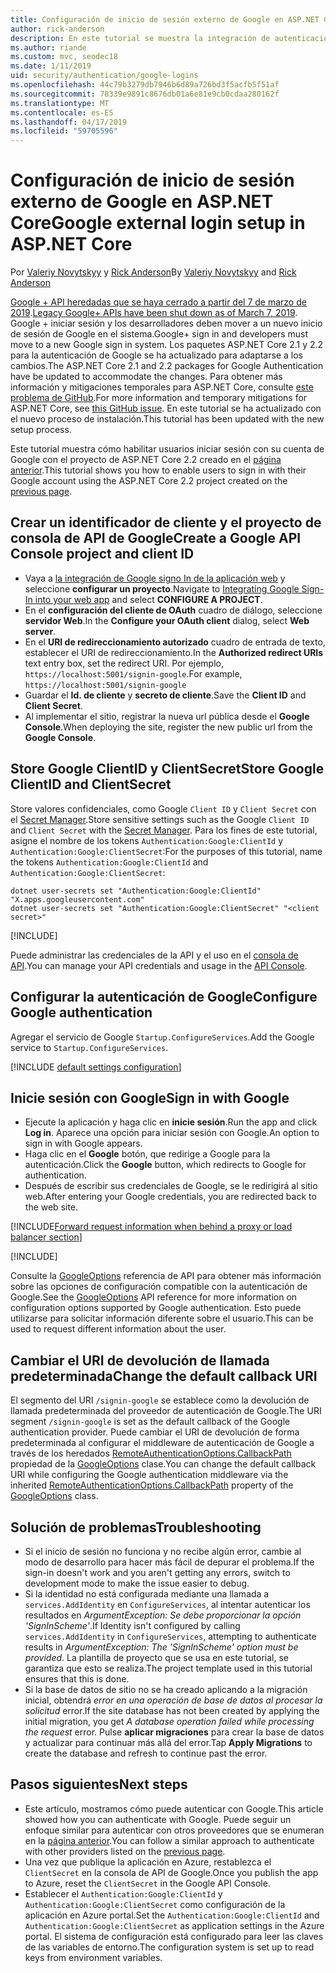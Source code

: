 ```yaml
---
title: Configuración de inicio de sesión externo de Google en ASP.NET Core
author: rick-anderson
description: En este tutorial se muestra la integración de autenticación de usuario de la cuenta de Google en una aplicación de ASP.NET Core existente.
ms.author: riande
ms.custom: mvc, seodec18
ms.date: 1/11/2019
uid: security/authentication/google-logins
ms.openlocfilehash: 44c79b3279db7946b6d89a726bd3f5acfb5f51af
ms.sourcegitcommit: 78339e9891c8676db01a6e81e9cb0cdaa280162f
ms.translationtype: MT
ms.contentlocale: es-ES
ms.lasthandoff: 04/17/2019
ms.locfileid: "59705596"
---
```

# <a name="google-external-login-setup-in-aspnet-core"></a><span data-ttu-id="34959-103">Configuración de inicio de sesión externo de Google en ASP.NET Core</span><span class="sxs-lookup"><span data-stu-id="34959-103">Google external login setup in ASP.NET Core</span></span>

<span data-ttu-id="34959-104">Por [Valeriy Novytskyy](https://github.com/01binary) y [Rick Anderson](https://twitter.com/RickAndMSFT)</span><span class="sxs-lookup"><span data-stu-id="34959-104">By [Valeriy Novytskyy](https://github.com/01binary) and [Rick Anderson](https://twitter.com/RickAndMSFT)</span></span>

<span data-ttu-id="34959-105">[Google + API heredadas que se haya cerrado a partir del 7 de marzo de 2019](https://developers.google.com/+/api-shutdown).</span><span class="sxs-lookup"><span data-stu-id="34959-105">[Legacy Google+ APIs have been shut down as of March 7, 2019](https://developers.google.com/+/api-shutdown).</span></span> <span data-ttu-id="34959-106">Google + iniciar sesión y los desarrolladores deben mover a un nuevo inicio de sesión de Google en el sistema.</span><span class="sxs-lookup"><span data-stu-id="34959-106">Google+ sign in and developers must move to a new Google sign in system.</span></span> <span data-ttu-id="34959-107">Los paquetes ASP.NET Core 2.1 y 2.2 para la autenticación de Google se ha actualizado para adaptarse a los cambios.</span><span class="sxs-lookup"><span data-stu-id="34959-107">The ASP.NET Core 2.1 and 2.2 packages for Google Authentication have be updated to accommodate the changes.</span></span> <span data-ttu-id="34959-108">Para obtener más información y mitigaciones temporales para ASP.NET Core, consulte [este problema de GitHub](https://github.com/aspnet/AspNetCore/issues/6486).</span><span class="sxs-lookup"><span data-stu-id="34959-108">For more information and temporary mitigations for ASP.NET Core, see [this GitHub issue](https://github.com/aspnet/AspNetCore/issues/6486).</span></span> <span data-ttu-id="34959-109">En este tutorial se ha actualizado con el nuevo proceso de instalación.</span><span class="sxs-lookup"><span data-stu-id="34959-109">This tutorial has been updated with the new setup process.</span></span>

<span data-ttu-id="34959-110">Este tutorial muestra cómo habilitar usuarios iniciar sesión con su cuenta de Google con el proyecto de ASP.NET Core 2.2 creado en el [página anterior](xref:security/authentication/social/index).</span><span class="sxs-lookup"><span data-stu-id="34959-110">This tutorial shows you how to enable users to sign in with their Google account using the ASP.NET Core 2.2 project created on the [previous page](xref:security/authentication/social/index).</span></span>

## <a name="create-a-google-api-console-project-and-client-id"></a><span data-ttu-id="34959-111">Crear un identificador de cliente y el proyecto de consola de API de Google</span><span class="sxs-lookup"><span data-stu-id="34959-111">Create a Google API Console project and client ID</span></span>

* <span data-ttu-id="34959-112">Vaya a [la integración de Google signo In de la aplicación web](https://developers.google.com/identity/sign-in/web/devconsole-project) y seleccione **configurar un proyecto**.</span><span class="sxs-lookup"><span data-stu-id="34959-112">Navigate to [Integrating Google Sign-In into your web app](https://developers.google.com/identity/sign-in/web/devconsole-project) and select **CONFIGURE A PROJECT**.</span></span>
* <span data-ttu-id="34959-113">En el **configuración del cliente de OAuth** cuadro de diálogo, seleccione **servidor Web**.</span><span class="sxs-lookup"><span data-stu-id="34959-113">In the **Configure your OAuth client** dialog, select **Web server**.</span></span>
* <span data-ttu-id="34959-114">En el **URI de redireccionamiento autorizado** cuadro de entrada de texto, establecer el URI de redireccionamiento.</span><span class="sxs-lookup"><span data-stu-id="34959-114">In the **Authorized redirect URIs** text entry box, set the redirect URI.</span></span> <span data-ttu-id="34959-115">Por ejemplo, `https://localhost:5001/signin-google`.</span><span class="sxs-lookup"><span data-stu-id="34959-115">For example, `https://localhost:5001/signin-google`</span></span>
* <span data-ttu-id="34959-116">Guardar el **Id. de cliente** y **secreto de cliente**.</span><span class="sxs-lookup"><span data-stu-id="34959-116">Save the **Client ID** and **Client Secret**.</span></span>
* <span data-ttu-id="34959-117">Al implementar el sitio, registrar la nueva url pública desde el **Google Console**.</span><span class="sxs-lookup"><span data-stu-id="34959-117">When deploying the site, register the new public url from the **Google Console**.</span></span>

## <a name="store-google-clientid-and-clientsecret"></a><span data-ttu-id="34959-118">Store Google ClientID y ClientSecret</span><span class="sxs-lookup"><span data-stu-id="34959-118">Store Google ClientID and ClientSecret</span></span>

<span data-ttu-id="34959-119">Store valores confidenciales, como Google `Client ID` y `Client Secret` con el [Secret Manager](xref:security/app-secrets).</span><span class="sxs-lookup"><span data-stu-id="34959-119">Store sensitive settings such as the Google `Client ID` and `Client Secret` with the [Secret Manager](xref:security/app-secrets).</span></span> <span data-ttu-id="34959-120">Para los fines de este tutorial, asigne el nombre de los tokens `Authentication:Google:ClientId` y `Authentication:Google:ClientSecret`:</span><span class="sxs-lookup"><span data-stu-id="34959-120">For the purposes of this tutorial, name the tokens `Authentication:Google:ClientId` and `Authentication:Google:ClientSecret`:</span></span>

```console
dotnet user-secrets set "Authentication:Google:ClientId" "X.apps.googleusercontent.com"
dotnet user-secrets set "Authentication:Google:ClientSecret" "<client secret>"
```

[!INCLUDE[](~/includes/environmentVarableColon.md)]

<span data-ttu-id="34959-121">Puede administrar las credenciales de la API y el uso en el [consola de API](https://console.developers.google.com/apis/dashboard).</span><span class="sxs-lookup"><span data-stu-id="34959-121">You can manage your API credentials and usage in the [API Console](https://console.developers.google.com/apis/dashboard).</span></span>

## <a name="configure-google-authentication"></a><span data-ttu-id="34959-122">Configurar la autenticación de Google</span><span class="sxs-lookup"><span data-stu-id="34959-122">Configure Google authentication</span></span>

<span data-ttu-id="34959-123">Agregar el servicio de Google `Startup.ConfigureServices`.</span><span class="sxs-lookup"><span data-stu-id="34959-123">Add the Google service to `Startup.ConfigureServices`.</span></span>

[!INCLUDE [default settings configuration](includes/default-settings2-2.md)]

## <a name="sign-in-with-google"></a><span data-ttu-id="34959-124">Inicie sesión con Google</span><span class="sxs-lookup"><span data-stu-id="34959-124">Sign in with Google</span></span>

* <span data-ttu-id="34959-125">Ejecute la aplicación y haga clic en **inicie sesión**.</span><span class="sxs-lookup"><span data-stu-id="34959-125">Run the app and click **Log in**.</span></span> <span data-ttu-id="34959-126">Aparece una opción para iniciar sesión con Google.</span><span class="sxs-lookup"><span data-stu-id="34959-126">An option to sign in with Google appears.</span></span>
* <span data-ttu-id="34959-127">Haga clic en el **Google** botón, que redirige a Google para la autenticación.</span><span class="sxs-lookup"><span data-stu-id="34959-127">Click the **Google** button, which redirects to Google for authentication.</span></span>
* <span data-ttu-id="34959-128">Después de escribir sus credenciales de Google, se le redirigirá al sitio web.</span><span class="sxs-lookup"><span data-stu-id="34959-128">After entering your Google credentials, you are redirected back to the web site.</span></span>

[!INCLUDE[Forward request information when behind a proxy or load balancer section](includes/forwarded-headers-middleware.md)]

[!INCLUDE[](includes/chain-auth-providers.md)]

<span data-ttu-id="34959-129">Consulte la [GoogleOptions](/dotnet/api/microsoft.aspnetcore.authentication.google.googleoptions) referencia de API para obtener más información sobre las opciones de configuración compatible con la autenticación de Google.</span><span class="sxs-lookup"><span data-stu-id="34959-129">See the [GoogleOptions](/dotnet/api/microsoft.aspnetcore.authentication.google.googleoptions) API reference for more information on configuration options supported by Google authentication.</span></span> <span data-ttu-id="34959-130">Esto puede utilizarse para solicitar información diferente sobre el usuario.</span><span class="sxs-lookup"><span data-stu-id="34959-130">This can be used to request different information about the user.</span></span>

## <a name="change-the-default-callback-uri"></a><span data-ttu-id="34959-131">Cambiar el URI de devolución de llamada predeterminada</span><span class="sxs-lookup"><span data-stu-id="34959-131">Change the default callback URI</span></span>

<span data-ttu-id="34959-132">El segmento del URI `/signin-google` se establece como la devolución de llamada predeterminada del proveedor de autenticación de Google.</span><span class="sxs-lookup"><span data-stu-id="34959-132">The URI segment `/signin-google` is set as the default callback of the Google authentication provider.</span></span> <span data-ttu-id="34959-133">Puede cambiar el URI de devolución de forma predeterminada al configurar el middleware de autenticación de Google a través de los heredados [RemoteAuthenticationOptions.CallbackPath](/dotnet/api/microsoft.aspnetcore.authentication.remoteauthenticationoptions.callbackpath) propiedad de la [GoogleOptions](/dotnet/api/microsoft.aspnetcore.authentication.google.googleoptions) clase.</span><span class="sxs-lookup"><span data-stu-id="34959-133">You can change the default callback URI while configuring the Google authentication middleware via the inherited [RemoteAuthenticationOptions.CallbackPath](/dotnet/api/microsoft.aspnetcore.authentication.remoteauthenticationoptions.callbackpath) property of the [GoogleOptions](/dotnet/api/microsoft.aspnetcore.authentication.google.googleoptions) class.</span></span>

## <a name="troubleshooting"></a><span data-ttu-id="34959-134">Solución de problemas</span><span class="sxs-lookup"><span data-stu-id="34959-134">Troubleshooting</span></span>

* <span data-ttu-id="34959-135">Si el inicio de sesión no funciona y no recibe algún error, cambie al modo de desarrollo para hacer más fácil de depurar el problema.</span><span class="sxs-lookup"><span data-stu-id="34959-135">If the sign-in doesn't work and you aren't getting any errors, switch to development mode to make the issue easier to debug.</span></span>
* <span data-ttu-id="34959-136">Si la identidad no está configurada mediante una llamada a `services.AddIdentity` en `ConfigureServices`, al intentar autenticar los resultados en *ArgumentException: Se debe proporcionar la opción 'SignInScheme'*.</span><span class="sxs-lookup"><span data-stu-id="34959-136">If Identity isn't configured by calling `services.AddIdentity` in `ConfigureServices`, attempting to authenticate results in *ArgumentException: The 'SignInScheme' option must be provided*.</span></span> <span data-ttu-id="34959-137">La plantilla de proyecto que se usa en este tutorial, se garantiza que esto se realiza.</span><span class="sxs-lookup"><span data-stu-id="34959-137">The project template used in this tutorial ensures that this is done.</span></span>
* <span data-ttu-id="34959-138">Si la base de datos de sitio no se ha creado aplicando a la migración inicial, obtendrá *error en una operación de base de datos al procesar la solicitud* error.</span><span class="sxs-lookup"><span data-stu-id="34959-138">If the site database has not been created by applying the initial migration, you get *A database operation failed while processing the request* error.</span></span> <span data-ttu-id="34959-139">Pulse **aplicar migraciones** para crear la base de datos y actualizar para continuar más allá del error.</span><span class="sxs-lookup"><span data-stu-id="34959-139">Tap **Apply Migrations** to create the database and refresh to continue past the error.</span></span>

## <a name="next-steps"></a><span data-ttu-id="34959-140">Pasos siguientes</span><span class="sxs-lookup"><span data-stu-id="34959-140">Next steps</span></span>

* <span data-ttu-id="34959-141">Este artículo, mostramos cómo puede autenticar con Google.</span><span class="sxs-lookup"><span data-stu-id="34959-141">This article showed how you can authenticate with Google.</span></span> <span data-ttu-id="34959-142">Puede seguir un enfoque similar para autenticar con otros proveedores que se enumeran en la [página anterior](xref:security/authentication/social/index).</span><span class="sxs-lookup"><span data-stu-id="34959-142">You can follow a similar approach to authenticate with other providers listed on the [previous page](xref:security/authentication/social/index).</span></span>
* <span data-ttu-id="34959-143">Una vez que publique la aplicación en Azure, restablezca el `ClientSecret` en la consola de API de Google.</span><span class="sxs-lookup"><span data-stu-id="34959-143">Once you publish the app to Azure, reset the `ClientSecret` in the Google API Console.</span></span>
* <span data-ttu-id="34959-144">Establecer el `Authentication:Google:ClientId` y `Authentication:Google:ClientSecret` como configuración de la aplicación en Azure portal.</span><span class="sxs-lookup"><span data-stu-id="34959-144">Set the `Authentication:Google:ClientId` and `Authentication:Google:ClientSecret` as application settings in the Azure portal.</span></span> <span data-ttu-id="34959-145">El sistema de configuración está configurado para leer las claves de las variables de entorno.</span><span class="sxs-lookup"><span data-stu-id="34959-145">The configuration system is set up to read keys from environment variables.</span></span>
